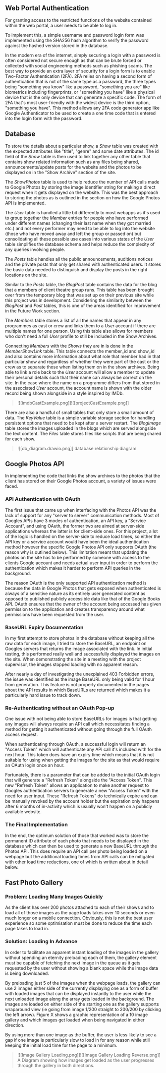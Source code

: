 ## Web Portal Authentication
For granting access to the restricted functions of the website contained within the web portal, a user needs to be able to log in.

To implement this, a simple username and password login form was implemented using the SHA256 hash algorithm to verify the password against the hashed version stored in the database.

In the modern era of the internet, simply securing a login with a password is often considered not secure enough as that can be brute forced or collected with social engineering methods such as phishing scams. The best way to provide an extra layer of security for a login form is to enable Two-Factor Authentication (2FA). 2FA relies on having a second form of authentication that is not of the same type as a password, the three types being "something you know" like a password, "something you are" like biometrics including fingerprints, or "something you have" like a physical device that is the only device that can generate a specific code. The form of 2FA that's most user-friendly with the widest device is the third option, "something you have". This method allows any 2FA code generator app like Google Authenticator to be used to create a one time code that is entered into the login form with the password.

## Database
To store the details about a particular show, a *Show* table was created with the expected attributes like "title", "genre" and some date attributes. The id field of the *Show* table is then used to link together any other table that contains show related information such as any files being shared, announcements/update posts for the website and the photos to be displayed on in the "Show Archive" section of the site.

The *ShowPhotos* table is used to help reduce the number of API calls made to Google Photos by storing the image identifier string for making a direct request when it gets displayed on the website. This was the best approach to storing the photos as is outlined in the section on how the Google Photos API is implemented.

The *User* table is handled a little bit differently to most webapps as it's used to group together the *Member* entries for people who have performed under different names (changing their last name when they got married etc.) and not every performer may need to be able to log into the website (those who have moved away and left the group or passed on) but consolidating all these possible use cases into various states of the *User* table simplifies the database schema and helps reduce the complexity of any queries involving people. 

The *Posts* table handles all the public announcements, auditions notices and the private posts that only get shared with authenticated users. It stores the basic data needed to distinguish and display the posts in the right locations on the site. 

Similar to the *Posts* table, the *BlogPost* table contains the data for the blog that a members of client theatre group runs. This table has been brought over from the temporary blog that was set up on their previous site while this project was in development. Considering the similarity between the *BlogPost* and *Post* tables, this is one of the areas identified for improvement in the Future Work section.

The *Members* table stores a list of all the names that appear in any programmes as cast or crew and links them to a *User* account if there are multiple names for one person. Using this table also allows for members who don't need a full *User* profile to still be included in the Show Archives.

Connecting *Members* with the *Shows* they are in is done in the *MemberShowLink* table. This table connects the member_id and show_id and also contains more information about what role that member had in that particular show and regardless of whether they were part of the cast or the crew as to separate those when listing them on in the show archives. Being able to link a role back to the *User* account will allow a member to update their personal details such that their name can always be correct on the site. In the case where the name on a programme differs from that stored in the associated *User* account, the account name is shown with the older record being shown alongside in a style inspired by IMDb.
> ![[imdbCastExample.png]]![[projectCastExample.png]]

There are also a handful of small tables that only store a small amount of data.  The *KeyValue* table is a simple variable storage section for handling persistent options that need to be kept after a server restart. The *BlogImage* table stores the images uploaded in the blogs which are served alongside the text content. The *Files* table stores files like scripts that are being shared for each show. 

> ![[db_diagram.drawio.png]] database relationship diagram

## Google Photos API
In implementing the code that links the show archives to the photos that the client has stored on their Google Photos account, a variety of issues were faced.

### API Authentication with OAuth 
The first issue that came up when interfacing with the Photos API was the lack of support for any "server to server" communication methods. Most of Googles APIs have 3 modes of authentication, an API key, a "Service Account", and using OAuth, the former two are aimed at server-side applications whereas the latter is for client-side ones. For this project, a lot of the logic is handled on the server-side to reduce load times, so either the API key or a service account would have been the ideal authentication method however the specific Google Photos API only supports OAuth (the reason why is outlined below). This limitation meant that updating the photos on the site has to be performed by someone with access to the clients Google account and needs actual user input in order to perform the authentication which makes it harder to perform API queries in the background.

The reason OAuth is the only supported API authentication method is because the data in Google Photos that gets exposed when authenticated is always of a sensitive nature as its entirely user generated content as opposed to published publicly accessible data like that of the Google Books API. OAuth ensures that the owner of the account being accessed has given permission to the application and creates transparency around what permissions have been requested from the user. 

### BaseURL Expiry Documentation
In my first attempt to store photos in the database without keeping all the raw data for each image, I tried to store the BaseURL, an endpoint on Googles servers that returns the image associated with the link. In initial testing, this performed really well and successfully displayed the images on the site. When demonstrating the site in a meeting with the project supervisor, the images stopped loading with no apparent reason. 

After nearly a day of investigating the unexplained 403 Forbidden errors, the issue was identified as the image BaseURL only being valid for 1 hour from generation. This feature is not properly documented in the pages about the API results in which BaseURLs are returned which makes it a particularly hard issue to track down. 

### Re-Authenticating without an OAuth Pop-up 
One issue with not being able to store BaseURLs for images is that getting any images will always require an API call which necessitates finding a method for getting it authenticated without going through the full OAuth access request.

When authenticating through OAuth, a successful login will return an "Access Token" which will authenticate any API call it's included with for the next hour. This token does have an expiry time which means that it is not suitable for using when getting the images for the site as that would require an OAuth login once an hour. 

Fortunately, there is a parameter that can be added to the initial OAuth login that will generate a "Refresh Token" alongside the "Access Token". This new "Refresh Token" allows an application to make another request to Googles authentication servers to generate a new "Access Token" with the need for user input. These "Refresh Tokens" do technically expire and can be manually revoked by the account holder but the expiration only happens after 6 months of in-activity which is usually won't happen on a publicly available website. 

### The Final Implementation
In the end, the optimum solution of those that worked was to store the permanent ID attribute of each photo that needs to be displayed in the database which can then be used to generate a new BaseURL through the Photos API. This does require an API call per photo being loaded on a webpage but the additional loading times from API calls can be mitigated with other load time reductions, one of which is written about in detail below.


## Fast Photo Gallery
### Problem: Loading Many Images Quickly
As the client has over 200 photos attached to each of their shows and to load all of those images as the page loads takes over 10 seconds or even much longer on a mobile connection. Obviously, this is not the best user experience so some optimisation must be done to reduce the time each page takes to load in.

### Solution: Loading In Advance
In order to facilitate an apparent instant loading of the images in the gallery without spending an eternity preloading each of them, the gallery element must be capable of fetching the next image in the queue as it gets requested by the user without showing a blank space while the image data is being downloaded. 

By preloading just 5 of the images when the webpage loads, the gallery can use 2 images either side of the currently displaying one as a form of buffer with loaded images that can be displayed instantly to the user while the next unloaded image along the array gets loaded in the background. The images are loaded on either side of the starting one as the gallery supports wraparound view (ie going from image 1/200 straight to 200/200 by clicking the left arrow). Figure X shows a graphic representation of a 10 image gallery and which images get loaded when being navigated in either direction.

By using more than one image as the buffer, the user is less likely to see a gap if one image is particularly slow to load in for any reason while still keeping the initial load time for the page to a minimum. 

> ![[Image Gallery Loading.png]]![[Image Gallery Loading Reverse.png]] A Diagram showing how images get loaded as the user progresses through the gallery in both directions.